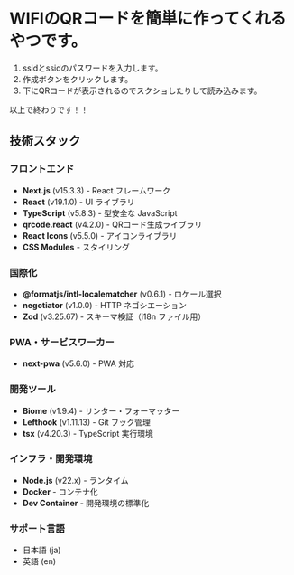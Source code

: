 # WIFIのQRコードを簡単に作ってくれるやつです。

1. ssidとssidのパスワードを入力します。
2. 作成ボタンをクリックします。
3. 下にQRコードが表示されるのでスクショしたりして読み込みます。

以上で終わりです！！

## 技術スタック

### フロントエンド
- **Next.js** (v15.3.3) - React フレームワーク
- **React** (v19.1.0) - UI ライブラリ
- **TypeScript** (v5.8.3) - 型安全な JavaScript
- **qrcode.react** (v4.2.0) - QRコード生成ライブラリ
- **React Icons** (v5.5.0) - アイコンライブラリ
- **CSS Modules** - スタイリング

### 国際化
- **@formatjs/intl-localematcher** (v0.6.1) - ロケール選択
- **negotiator** (v1.0.0) - HTTP ネゴシエーション
- **Zod** (v3.25.67) - スキーマ検証（i18n ファイル用）

### PWA・サービスワーカー
- **next-pwa** (v5.6.0) - PWA 対応

### 開発ツール
- **Biome** (v1.9.4) - リンター・フォーマッター
- **Lefthook** (v1.11.13) - Git フック管理
- **tsx** (v4.20.3) - TypeScript 実行環境

### インフラ・開発環境
- **Node.js** (v22.x) - ランタイム
- **Docker** - コンテナ化
- **Dev Container** - 開発環境の標準化

### サポート言語
- 日本語 (ja)
- 英語 (en)